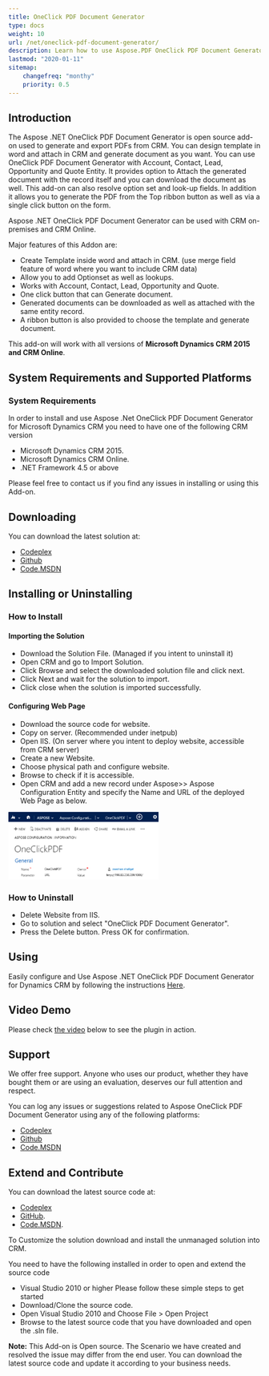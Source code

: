 ```yaml
---
title: OneClick PDF Document Generator
type: docs
weight: 10
url: /net/oneclick-pdf-document-generator/
description: Learn how to use Aspose.PDF OneClick PDF Document Generator
lastmod: "2020-01-11"
sitemap:
    changefreq: "monthy"
    priority: 0.5
---
```


## Introduction

The Aspose .NET OneClick PDF Document Generator is open source add-on used to generate and export PDFs from CRM. You can design template in word and attach in CRM and generate document as you want. You can use OneClick PDF Document Generator with Account, Contact, Lead, Opportunity and Quote Entity. It provides option to Attach the generated document with the record itself and you can download the document as well. This add-on can also resolve option set and look-up fields. In addition it allows you to generate the PDF from the Top ribbon button as well as via a single click button on the form.

Aspose .NET OneClick PDF Document Generator can be used with CRM on-premises and CRM Online.

Major features of this Addon are:

- Create Template inside word and attach in CRM. (use merge field feature of word where you want to include CRM data)
- Allow you to add Optionset as well as lookups.
- Works with Account, Contact, Lead, Opportunity and Quote.
- One click button that can Generate document.
- Generated documents can be downloaded as well as attached with the same entity record.
- A ribbon button is also provided to choose the template and generate document.

This add-on will work with all versions of **Microsoft Dynamics CRM 2015 and CRM Online**.

## System Requirements and Supported Platforms

### System Requirements

In order to install and use Aspose .Net OneClick PDF Document Generator for Microsoft Dynamics CRM you need to have one of the following CRM version

- Microsoft Dynamics CRM 2015.
- Microsoft Dynamics CRM Online.
- .NET Framework 4.5 or above

Please feel free to contact us if you find any issues in installing or using this Add-on.

## Downloading

You can download the latest solution at:

- [Codeplex](https://asposepdfmscrm.codeplex.com/releases/view/620418)
- [Github](https://github.com/aspose-pdf/Aspose.PDF-for-.NET/releases/tag/OneClickPDFGenerator)
- [Code.MSDN](https://code.msdn.microsoft.com/Aspose-NET-OneClick-PDF-ca034b5d)

## Installing or Uninstalling

### How to Install

#### Importing the Solution

- Download the Solution File. (Managed if you intent to uninstall it)
- Open CRM and go to Import Solution.
- Click Browse and select the downloaded solution file and click next.
- Click Next and wait for the solution to import.
- Click close when the solution is imported successfully.

#### Configuring Web Page

- Download the source code for website.
- Copy on server. (Recommended under inetpub)
- Open IIS. (On server where you intent to deploy website, accessible from CRM server)
- Create a new Website.
- Choose physical path and configure website.
- Browse to check if it is accessible.
- Open CRM and add a new record under Aspose>> Aspose Configuration Entity and specify the Name and URL of the deployed Web Page as below.

![OneClick PDF Document Generator](oneclick-pdf-document-generator_1.png)

### How to Uninstall

- Delete Website from IIS.
- Go to solution and select "OneClick PDF Document Generator".
- Press the Delete button. Press OK for confirmation.

## Using

Easily configure and Use Aspose .NET OneClick PDF Document Generator for Dynamics CRM by following the instructions [Here](http://www.aspose.com/docs/display/pdfnet/Using+OneClick+PDF+Document+Generator).

## Video Demo

Please check [the video](https://youtu.be/yIIj_2G88CY) below to see the plugin in action.

## Support

We offer free support. Anyone who uses our product, whether they have bought them or are using an evaluation, deserves our full attention and respect.

You can log any issues or suggestions related to Aspose OneClick PDF Document Generator using any of the following platforms:

- [Codeplex](https://asposepdfmscrm.codeplex.com/workitem/list/basic)
- [Github](https://github.com/aspose-pdf/Aspose.PDF-for-.NET/issues)
- [Code.MSDN](https://code.msdn.microsoft.com/Aspose-NET-OneClick-PDF-ca034b5d/view/Discussions#content)

## Extend and Contribute

You can download the latest source code at:

- [Codeplex](https://asposepdfmscrm.codeplex.com/workitem/list/basic)
- [GitHub](https://github.com/aspose-pdf/Aspose.PDF-for-.NET/tree/master/Plugins/Dynamics%20CRM/OneClick%20PDF%20Document%20Generator).
- [Code.MSDN](https://code.msdn.microsoft.com/Aspose-NET-OneClick-PDF-ca034b5d/view/SourceCode#content).

To Customize the solution download and install the unmanaged solution into CRM.

You need to have the following installed in order to open and extend the source code

- Visual Studio 2010 or higher
  Please follow these simple steps to get started
- Download/Clone the source code.
- Open Visual Studio 2010 and Choose File > Open Project
- Browse to the latest source code that you have downloaded and open the .sln file.

**Note:** This Add-on is Open source. The Scenario we have created and resolved the issue may differ from the end user. You can download the latest source code and update it according to your business needs.
